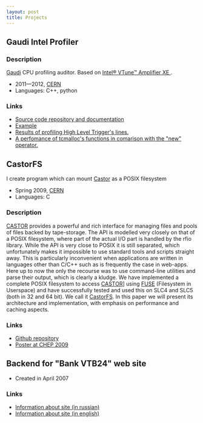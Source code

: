 ```yaml
---
layout: post
title: Projects
---
```

## Gaudi Intel Profiler

### Description
[Gaudi][gaudi] CPU profiling auditor. Based on [Intel® VTune™ Amplifier XE ][amplifier].

* 2011&mdash;2012, [CERN][]
* Languages: C++, python

### Links
* [Source code repository and documentation][githubprofiler]
* [Example][githubprofilerexample]
* [Results of profiling High Level Trigger's lines.][profilerresults]
* [A perfomance of tcmalloc's functions in comarison with the "new" operator.][tcmalloc]


[githubprofiler]: http://goo.gl/xhtTi
[githubprofilerexample]: http://goo.gl/cLV13


[amplifier]: http://software.intel.com/en-us/articles/intel-vtune-amplifier-xe/
[gaudi]: http://proj-gaudi.web.cern.ch/proj-gaudi/
[profilerresults]: /cern/hltprofilingresults/
[tcmalloc]: /cern/tcmalloc


## CastorFS

I create  program which can mount <a href="http://castor.web.cern.ch/castor/">Castor</a> as a POSIX&nbsp;filesystem

* Spring&nbsp;2009, [CERN][]
* Languages: C

### Description
[CASTOR][] provides a powerful and rich interface for managing files and pools of
files backed by tape-storage. The API is modelled very closely on that of a POSIX filesystem,
where part of the actual I/O part is handled by the rfio library. While the API is very close
to POSIX it is still separated, which unfortunately makes it impossible to use standard tools
and scripts straight away. This is particularly inconvenient when applications are written in
languages other than C/C++ such as is frequently the case in web-apps. Here up to now the
only the recourse was to use command-line utilities and parse their output, which is clearly a
kludge. We have implemented a complete POSIX filesystem to access [CASTOR][]] using [FUSE][]
(Filesystem in Userspace) and have successfully tested and used this on SLC4 and SLC5 (both
in 32 and 64 bit). We call it [CastorFS][]. In this paper we will present its architecture and
implementation, with emphasis on performance and caching&nbsp;aspects.

### Links
* [Github&nbsp;repository][CastorFS]
* [Poster at CHEP&nbsp;2009][Poster]

## Backend for "Bank VTB24" web site
* Created in April&nbsp;2007

### Links
* [Information about site (in&nbsp;russian)][al_ru]
* [Information about site (in&nbsp;english)][al_en]

[CERN]: http://cern.ch
[CASTOR]: http://castor.web.cern.ch/castor/

[FUSE]: http://fuse.sourceforge.net/
[CastorFS]: http://github.com/mazurov/castorfs
[poster]: http://picasaweb.google.com/Alexander.Mazurov/Prague2009#5321176214170319746
[al_ru]: http://www.artlebedev.ru/everything/vneshtorgbank/24/
[al_en]: http://www.artlebedev.com/everything/vneshtorgbank/24/